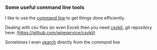 ### Some useful command line tools

I like to use the [command line](https://jeroenjanssens.com/dsatcl/) to get things done efficiently.

Dealing with csv files (or even Excel) then you need [csvkit](https://csvkit.readthedocs.io/en/latest/index.html), git repository here: (https://github.com/wireservice/csvkit)

Sometimes I even [search](https://wiki.archlinux.org/title/Surfraw) directly from the command line
